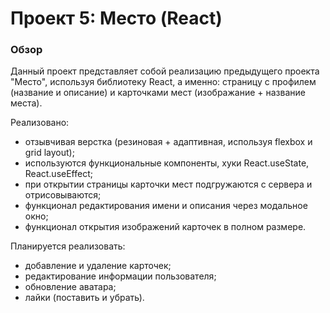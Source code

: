 # Проект 5: Место (React)

### Обзор
Данный проект представляет собой реализацию предыдущего проекта "Место", используя библиотеку React, а именно: страницу с профилем (название и описание) и карточками мест (изображание + название места). 

Реализовано:
- отзывчивая верстка (резиновая + адаптивная, используя flexbox и grid layout);
- используются функциональные компоненты, хуки React.useState, React.useEffect;
- при открытии страницы карточки мест подгружаются с сервера и отрисовываются;
- функционал редактирования имени и описания через модальное окно;
- функционал открытия изображений карточек в полном размере.

Планируется реализовать:
- добавление и удаление карточек;
- редактирование информации пользователя;
- обновление аватара;
- лайки (поставить и убрать).